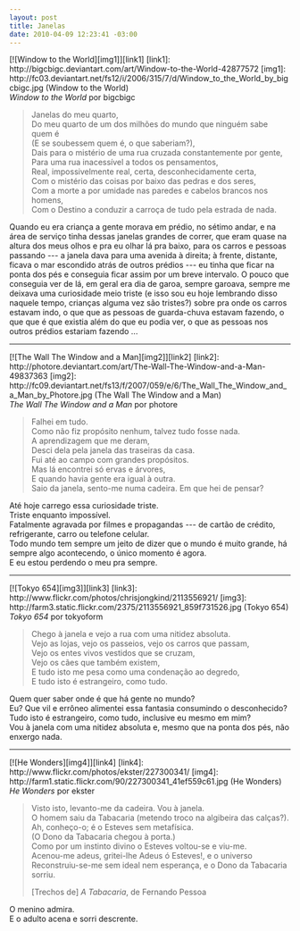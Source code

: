 ```yaml
---
layout: post
title: Janelas
date: 2010-04-09 12:23:41 -03:00
---
```


<aside class="image centered">
  [![Window to the World][img1]][link1]
  [link1]: http://bigcbigc.deviantart.com/art/Window-to-the-World-42877572
  [img1]: http://fc03.deviantart.net/fs12/i/2006/315/7/d/Window_to_the_World_by_bigcbigc.jpg (Window to the World)
  <footer><cite>Window to the World</cite> por bigcbigc</footer>
</aside>

> Janelas do meu quarto,  
> Do meu quarto de um dos milhões do mundo que ninguém sabe quem é  
> (E se soubessem quem é, o que saberiam?),  
> Dais para o mistério de uma rua cruzada constantemente por gente,  
> Para uma rua inacessível a todos os pensamentos,  
> Real, impossivelmente real, certa, desconhecidamente certa,  
> Com o mistério das coisas por baixo das pedras e dos seres,  
> Com a morte a por umidade nas paredes e cabelos brancos nos homens,  
> Com o Destino a conduzir a carroça de tudo pela estrada de nada.  

Quando eu era criança a gente morava em prédio, no sétimo andar, e na área de
serviço tinha dessas janelas grandes de correr, que eram quase na altura dos
meus olhos e pra eu olhar lá pra baixo, para os carros e pessoas passando
--- a janela dava para uma avenida à direita; à frente, distante, ficava o
mar escondido atrás de outros prédios --- eu tinha que ficar na ponta dos
pés e conseguia ficar assim por um breve intervalo. O pouco que conseguia ver
de lá, em geral era dia de garoa, sempre garoava, sempre me deixava uma
curiosidade meio triste (e isso sou eu hoje lembrando disso naquele tempo,
crianças alguma vez são tristes?) sobre pra onde os carros estavam indo, o que
que as pessoas de guarda-chuva estavam fazendo, o que que é que existia além do
que eu podia ver, o que as pessoas nos outros prédios estariam fazendo ...

---

<aside class="image centered">
  [![The Wall The Window and a Man][img2]][link2]
  [link2]: http://photore.deviantart.com/art/The-Wall-The-Window-and-a-Man-49837363
  [img2]: http://fc09.deviantart.net/fs13/f/2007/059/e/6/The_Wall_The_Window_and_a_Man_by_Photore.jpg (The Wall The Window and a Man)
  <footer><cite>The Wall The Window and a Man</cite> por photore</footer>
</aside>

> Falhei em tudo.  
> Como não fiz propósito nenhum, talvez tudo fosse nada.  
> A aprendizagem que me deram,  
> Desci dela pela janela das traseiras da casa.  
> Fui até ao campo com grandes propósitos.  
> Mas lá encontrei só ervas e árvores,  
> E quando havia gente era igual à outra.  
> Saio da janela, sento-me numa cadeira. Em que hei de pensar?  

Até hoje carrego essa curiosidade triste.  
Triste enquanto impossível.  
Fatalmente agravada por filmes e propagandas --- de cartão de crédito,
refrigerante, carro ou telefone celular.  
Todo mundo tem sempre um jeito de dizer que o mundo é muito grande, há sempre
algo acontecendo, o único momento é agora.  
E eu estou perdendo o meu pra sempre.

---

<aside class="image centered">
  [![Tokyo 654][img3]][link3]
  [link3]: http://www.flickr.com/photos/chrisjongkind/2113556921/
  [img3]: http://farm3.static.flickr.com/2375/2113556921_859f731526.jpg (Tokyo 654)
  <footer><cite>Tokyo 654</cite> por tokyoform</footer>
</aside>

> Chego à janela e vejo a rua com uma nitidez absoluta.  
> Vejo as lojas, vejo os passeios, vejo os carros que passam,  
> Vejo os entes vivos vestidos que se cruzam,  
> Vejo os cães que também existem,  
> E tudo isto me pesa como uma condenação ao degredo,  
> E tudo isto é estrangeiro, como tudo.

Quem quer saber onde é que há gente no mundo?  
Eu? Que vil e errôneo alimentei essa fantasia consumindo o desconhecido?  
Tudo isto é estrangeiro, como tudo, inclusive eu mesmo em mim?  
Vou à janela com uma nitidez absoluta e, mesmo que na ponta dos pés, não
enxergo nada.

---

<aside class="image centered">
  [![He Wonders][img4]][link4]
  [link4]: http://www.flickr.com/photos/ekster/227300341/
  [img4]: http://farm1.static.flickr.com/90/227300341_41ef559c61.jpg (He Wonders)
  <footer><cite>He Wonders</cite> por ekster</footer>
</aside>

> Visto isto, levanto-me da cadeira. Vou à janela.  
> O homem saiu da Tabacaria (metendo troco na algibeira das calças?).  
> Ah, conheço-o; é o Esteves sem metafísica.  
> (O Dono da Tabacaria chegou à porta.)  
> Como por um instinto divino o Esteves voltou-se e viu-me.  
> Acenou-me adeus, gritei-lhe Adeus ó Esteves!, e o universo  
> Reconstruiu-se-me sem ideal nem esperança, e o Dono da Tabacaria sorriu.  
>
> <footer>
> [Trechos de] <cite>A Tabacaria</cite>, de Fernando Pessoa
> </footer>

O menino admira.  
E o adulto acena e sorri descrente.
